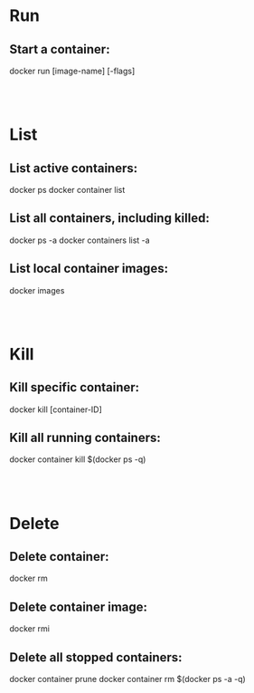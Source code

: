 # Run

## Start a container:
docker run [image-name] [-flags]

<br><br>

# List

## List active containers:
docker ps
docker container list

## List all containers, including killed:
docker ps -a
docker containers list -a

## List local container images:
docker images

<br><br>

# Kill

## Kill specific container:
docker kill [container-ID]

## Kill all running containers:
docker container kill $(docker ps -q)

<br><br>

# Delete

## Delete container:
docker rm

## Delete container image:
docker rmi

## Delete all stopped containers:
docker container prune
docker container rm $(docker ps -a -q)